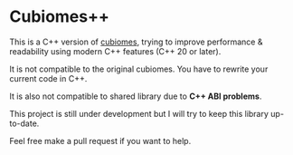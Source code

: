 # Cubiomes++

This is a C++ version of [cubiomes](https://github.com/Cubitect/cubiomes), trying to improve performance & readability using modern C++ features (C++ 20 or later).

It is not compatible to the original cubiomes. You have to rewrite your current code in C++.

It is also not compatible to shared library due to **C++ ABI problems**.

This project is still under development but I will try to keep this library up-to-date.

Feel free make a pull request if you want to help.
